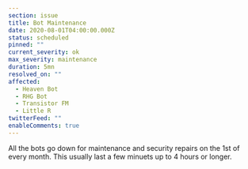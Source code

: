 ```yaml
---
section: issue
title: Bot Maintenance
date: 2020-08-01T04:00:00.000Z
status: scheduled
pinned: ""
current_severity: ok
max_severity: maintenance
duration: 5mn
resolved_on: ""
affected:
  - Heaven Bot
  - RHG Bot
  - Transistor FM
  - Little R
twitterFeed: ""
enableComments: true
---
```

All the bots go down for maintenance and security repairs on the 1st of every month. This usually last a few minuets up to 4 hours or longer.